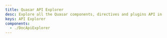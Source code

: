 ```yaml
---
title: Quasar API Explorer
desc: Explore all the Quasar components, directives and plugins API in one place.
keys: API Explorer
components:
  - ./DocApiExplorer
---
```


<doc-api-explorer />

